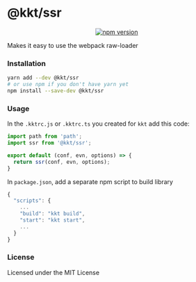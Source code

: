 <p align="center">
  <h1>@kkt/ssr</h1>
</p>

<p align="center">
  <a href="https://www.npmjs.com/package/@kkt/ssr">
    <img src="https://img.shields.io/npm/v/@kkt/ssr.svg" alt="npm version">
  </a>
</p>

Makes it easy to use the webpack raw-loader

### Installation

```bash
yarn add --dev @kkt/ssr
# or use npm if you don't have yarn yet
npm install --save-dev @kkt/ssr
```

### Usage

In the `.kktrc.js` or `.kktrc.ts` you created for `kkt` add this code:

```js
import path from 'path';
import ssr from '@kkt/ssr';

export default (conf, evn, options) => {
  return ssr(conf, evn, options);
}
```

In `package.json`, add a separate npm script to build library

```js
{
  "scripts": {
    ...
    "build": "kkt build",
    "start": "kkt start",
    ...
  }
}
```

### License

Licensed under the MIT License